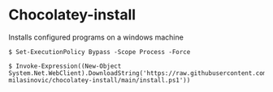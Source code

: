 # Chocolatey-install
Installs configured programs on a windows machine
```console
$ Set-ExecutionPolicy Bypass -Scope Process -Force
```
```console
$ Invoke-Expression((New-Object System.Net.WebClient).DownloadString('https://raw.githubusercontent.com/marko-milasinovic/chocolatey-install/main/install.ps1'))
```
